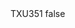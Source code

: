 <?xml version="1.0" encoding="UTF-8"?>
<CustomMetadata xmlns="http://soap.sforce.com/2006/04/metadata">
    <label>TXU351</label>
    <protected>false</protected>
</CustomMetadata>
